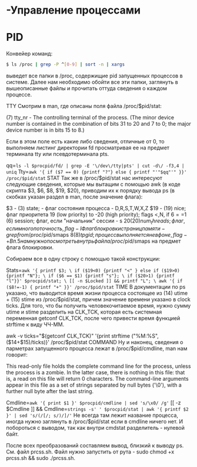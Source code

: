 # -Управление процессами

# PID

Конвейер команд:
```bash
$ ls /proc | grep -P ^[0-9] | sort -n | xargs
```

выведет все папки в /proc, содержищие pid запущенных процессов в системе. Далее нам необходимо обойти все эти папки, заглянуть в вышеописанные файлы и прочитать оттуда сведения о каждом процессе.

TTY
Смотрим в man, где описаны поля файла /proc/$pid/stat:

(7) tty_nr - The controlling terminal of the process. (The minor device number is contained in the combination of bits 31 to 20 and 7 to 0; the major device number is in bits 15 to 8.)

Если в этом поле есть какие либо сведения, отличные от 0, то выполняем листинг директории fd просматривая ее на предмет терминала tty или псевдотерминала pts.

qq=`ls -l $procpid/fd/ | grep -E '\/dev\/tty|pts' | cut -d\/ -f3,4 | uniq`
Tty=`awk '{ if ($7 == 0) {printf "?"} else { printf "'"$qq"'" }}' /proc/$pid/stat`
STAT
Так же в /proc/$pid/stat нас интересуют следующие сведения, которые мы вытащим с помощью awk (в коде скрипта $3, $6, $8, $19, $20), приводим их к порядку вывода ps (в скобках указан раздел в man, после значение флага):

$3 - (3) state; - флаг состояния процесса - D,R,S,T,W,X,Z
$19 - (19) nice; флаг приоритета 19 (low priority) to -20 (high priority); flags <,N,
if $6==$1 (6) session; флаг, если "начальник" сессии - s
$20 (20) num_threads; флаг, если многопоточность, flag - l
Флаг блокровки страниц памяти - grep from /proc/$pid/smaps
$8 (8) tpgid; процесс выполняется не в фоне, flag - +
В п.5 нам нужно посмотреть внутрь файла /proc/$pid/smaps на предмет флага блокировки.

Собираем все в одну строку с помощью такой конструкции:

Stats=`awk '{ printf $3; \
 if ($19<0) {printf "<" } else if ($19>0) {printf "N"}; \
 if ($6 == $1) {printf "s"}; \
 if ($20>1) {printf "l"}}' $procpid/stat; \
 [[ -n $Locked ]] && printf "L"; \
 awk '{ if ($8!=-1) { printf "+" }}' /proc/$pid/stat`
TIME
В документации по ps указано, что выводится время жизни процесса состоящее из (14) utime + (15) stime из /proc/$pid/stat, причем значение времени указано в clock ticks. Для того, что бы получить человекочитаемое время, нужно сумму utime и stime разделить на CLK_TCK, которая есть системная переменная getconf CLK_TCK, после чего привести время функцией strftime к виду ЧЧ-ММ.

awk -v ticks="$(getconf CLK_TCK)" '{print strftime ("%M:%S", ($14+$15)/ticks)}' /proc/$pid/stat
COMMAND
Ну и наконец, сведения о парметрах запущенного процесса лежат в /proc/$pid/cmdline, man нам говорит:

This read-only file holds the complete command line for the process, unless the process is a zombie. In the latter case, there is nothing in this file: that is, a read on this file will return 0 characters. The command-line arguments appear in this file as a set of strings separated by null bytes ('\0'), with a further null byte after the last string.

Cmdline=`awk '{ print $1 }' $procpid/cmdline | sed 's/\x0/ /g'`
[[ -z $Cmdline ]] && Cmdline=`strings -s' ' $procpid/stat | awk '{ printf $2 }' | sed 's/(/[/; s/)/]/'`
Не всегда там лежит название процесса, иногда нужно заглянуть в /proc/$pid/stat если в cmdline ничего нет. И побороться с выводом, так как внутри cmdstat разделитель - нулевой байт.

После всех преобразований составляем вывод, близкий к выводу ps. См. файл prcss.sh. Файл нужно запустить от рута - sudo chmod +x prcss.sh && sudo ./prcss.sh.
